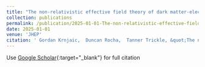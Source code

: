 ```yaml
---
title: "The non-relativistic effective field theory of dark matter-electron interactions"
collection: publications
permalink: /publication/2025-01-01-The-non-relativistic-effective-field-theory-of-dark-matter-electron-interactions
date: 2025-01-01
venue: 'JHEP'
citation: ' Gordan Krnjaic,  Duncan Rocha,  Tanner Trickle, &quot;The non-relativistic effective field theory of dark matter-electron interactions.&quot; JHEP, 2025.'
---
```

Use [Google Scholar](https://scholar.google.com/scholar?q=The+non+relativistic+effective+field+theory+of+dark+matter+electron+interactions){:target="_blank"} for full citation